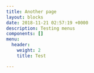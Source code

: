 ```yaml
---
title: Another page
layout: blocks
date: 2018-11-21 02:57:19 +0000
description: Testing menus
components: []
menu:
  header:
    weight: 2
    title: Test

---
```

